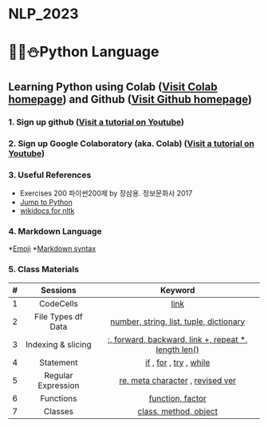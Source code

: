 # NLP_2023

# 🐹🍦⛄**Python Language**

## **Learning Python** using **Colab** ([Visit Colab homepage](https://colab.research.google.com/?utm_source=scs-index)) and **Github** ([Visit Github homepage](https://github.com/))

### **1. Sign up github** ([Visit a tutorial on Youtube](https://www.youtube.com/watch?v=c-NikCpec7U))
### **2. Sign up Google Colaboratory** (aka. Colab) ([Visit a tutorial on Youtube](https://www.youtube.com/watch?v=2X_EU18OeYM))

### **3. Useful References**

- Exercises 200 파이썬200제 by 장삼용. 정보문화사 2017
- [Jump to Python](https://wikidocs.net/book/1)
- [wikidocs for nltk](https://wikidocs.net/21667)

### **4. Markdown Language**
*[Emoji](https://gist.github.com/rxaviers/7360908)
*[Markdown syntax](https://www.markdownguide.org/basic-syntax/)

### **5. Class Materials**
|#| Sessions | Keyword |
|:--:|:--:|:--:|
| 1 | CodeCells | [link](https://github.com/bk0915/NLP_2023/blob/main/1_CodeCells_Basic.ipynb)|
| 2 | File Types df Data | [number, string, list, tuple, dictionary](https://github.com/bk0915/NLP_2023/blob/main/2_FiveTypesofData.ipynb)|
| 3 | Indexing & slicing | [:, forward, backward, link +, repeat *, length len()](https://colab.research.google.com/github/bk0915/NLP_2023/blob/main/3_Indexing_Slicing.ipynb)|
| 4 | Statement|[if](https://colab.research.google.com/github/bk0915/NLP_2023/blob/main/4_1_IfStatement.ipynb) , [for](https://colab.research.google.com/github/bk0915/NLP_2023/blob/main/4_2_ForStatement.ipynb) , [try](https://colab.research.google.com/github/bk0915/NLP_2023/blob/main/4_3_tryExceptElse_Statement.ipynb) , [while](https://colab.research.google.com/github/bk0915/NLP_2023/blob/main/4_4_WhileStatementwContinueBreak.ipynb)|
| 5 | Regular Expression | [re, meta character](https://colab.research.google.com/github/bk0915/NLP_2023/blob/main/5_RegularExpression.ipynb) , [revised ver](https://colab.research.google.com/github/bk0915/NLP_2023/blob/main/5_RegularExpression_Revised.ipynb)|
| 6 | Functions | [function, factor](https://colab.research.google.com/github/bk0915/NLP_2023/blob/main/6_DefiningFunctions.ipynb) |
| 7 | Classes | [class, method, object](https://colab.research.google.com/github/bk0915/NLP_2023/blob/main/7_Class_Method_Member_Object.ipynb)
